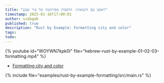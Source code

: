 ```yaml
---
title: "ראסט עם דוגמאות: הדפסות מפורמטת של עיר וצבע"
timestamp: 2025-01-16T17:00:01
author: szabgab
published: true
description: "Rust by Example: Formatting city and color"
tags:
todo:
---
```


{% youtube id="WOYWN7kpk0I" file="hebrew-rust-by-example-01-02-03-formatting.mp4" %}

* [Formatting city and color](https://doc.rust-lang.org/stable/rust-by-example/hello/print/fmt.html)

{% include file="examples/rust-by-example-formatting/src/main.rs" %}


